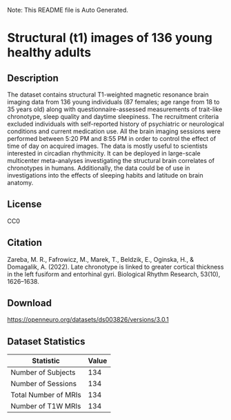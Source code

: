 Note: This README file is Auto Generated.

# Structural (t1) images of 136 young healthy adults

## Description

The dataset contains structural T1-weighted magnetic resonance brain imaging data from 136 young individuals (87 females; age range from 18 to 35 years old) along with questionnaire-assessed measurements of trait-like chronotype, sleep quality and daytime sleepiness. The recruitment criteria excluded individuals with self-reported history of psychiatric or neurological conditions and current medication use. All the brain imaging sessions were performed between 5:20 PM and 8:55 PM in order to control the effect of time of day on acquired images. The data is mostly useful to scientists interested in circadian rhythmicity. It can be deployed in large-scale multicenter meta-analyses investigating the structural brain correlates of chronotypes in humans. Additionally, the data could be of use in investigations into the effects of sleeping habits and latitude on brain anatomy.


## License

CC0

## Citation

Zareba, M. R., Fafrowicz, M., Marek, T., Beldzik, E., Oginska, H., & Domagalik, A. (2022). Late chronotype is linked to greater cortical thickness in the left fusiform and entorhinal gyri. Biological Rhythm Research, 53(10), 1626–1638.

## Download

https://openneuro.org/datasets/ds003826/versions/3.0.1

## Dataset Statistics

| Statistic | Value |
| --- | --- |
| Number of Subjects | 134 |
| Number of Sessions | 134 |
| Total Number of MRIs | 134 |
| Number of T1W MRIs | 134 |


